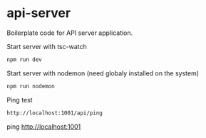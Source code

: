 # api-server

Boilerplate code for API server application.

Start server with tsc-watch

``` cmd
npm run dev
```

Start server with nodemon (need globaly installed on the system)

``` cmd
npm run nodemon
```

Ping test

``` cmd
http://localhost:1001/api/ping
```

ping [http://localhost:1001](http://localhost:1001/api/ping)

